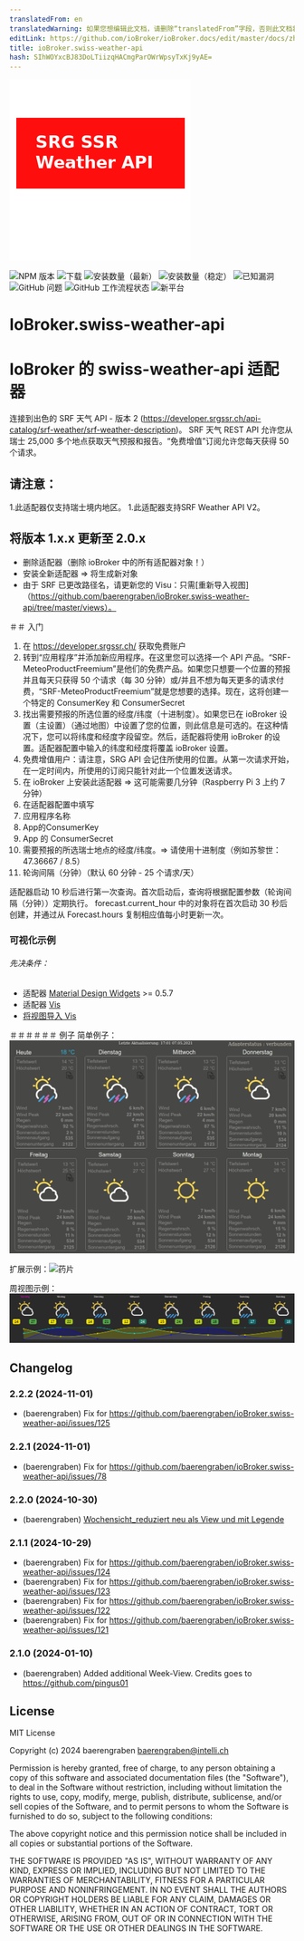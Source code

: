 ```yaml
---
translatedFrom: en
translatedWarning: 如果您想编辑此文档，请删除“translatedFrom”字段，否则此文档将再次自动翻译
editLink: https://github.com/ioBroker/ioBroker.docs/edit/master/docs/zh-cn/adapterref/iobroker.swiss-weather-api/README.md
title: ioBroker.swiss-weather-api
hash: SIhWOYxcBJ83DoLTiizqHACmgParOWrWpsyTxKj9yAE=
---
```

![标识](../../../en/adapterref/iobroker.swiss-weather-api/admin/swiss-weather-api.png)

![NPM 版本](http://img.shields.io/npm/v/iobroker.swiss-weather-api.svg)
![下载](https://img.shields.io/npm/dm/iobroker.swiss-weather-api.svg)
![安装数量（最新）](http://iobroker.live/badges/swiss-weather-api-installed.svg)
![安装数量（稳定）](http://iobroker.live/badges/swiss-weather-api-stable.svg)
![已知漏洞](https://snyk.io/test/github/baerengraben/ioBroker.swiss-weather-api/badge.svg)
![GitHub 问题](https://img.shields.io/github/issues/baerengraben/ioBroker.swiss-weather-api?logo=github&style=flat-square)
![GitHub 工作流程状态](https://img.shields.io/github/actions/workflow/status/baerengraben/ioBroker.swiss-weather-api/test-and-release.yml?branch=master&logo=github&style=flat-square)
![新平台](https://nodei.co/npm/iobroker.swiss-weather-api.png?downloads=true)

# IoBroker.swiss-weather-api
# IoBroker 的 swiss-weather-api 适配器
连接到出色的 SRF 天气 API - 版本 2 (https://developer.srgssr.ch/api-catalog/srf-weather/srf-weather-description)。
SRF 天气 REST API 允许您从瑞士 25,000 多个地点获取天气预报和报告。“免费增值”订阅允许您每天获得 50 个请求。

## **请注意：**
1.此适配器仅支持瑞士境内地区。
1.此适配器支持SRF Weather API V2。

## **将版本 1.x.x 更新至 2.0.x**
- 删除适配器（删除 ioBroker 中的所有适配器对象！）
- 安装全新适配器 => 将生成新对象
- 由于 SRF 已更改路径名，请更新您的 Visu：只需[重新导入视图]（https://github.com/baerengraben/ioBroker.swiss-weather-api/tree/master/views）。

＃＃ 入门
1. 在 https://developer.srgssr.ch/ 获取免费账户
1. 转到“应用程序”并添加新应用程序。在这里您可以选择一个 API 产品。“SRF-MeteoProductFreemium”是他们的免费产品。如果您只想要一个位置的预报并且每天只获得 50 个请求（每 30 分钟）或/并且不想为每天更多的请求付费，“SRF-MeteoProductFreemium”就是您想要的选择。现在，这将创建一个特定的 ConsumerKey 和 ConsumerSecret
1. 找出需要预报的所选位置的经度/纬度（十进制度）。如果您已在 ioBroker 设置（主设置）（通过地图）中设置了您的位置，则此信息是可选的。在这种情况下，您可以将纬度和经度字段留空。然后，适配器将使用 ioBroker 的设置。适配器配置中输入的纬度和经度将覆盖 ioBroker 设置。
1. 免费增值用户：请注意，SRG API 会记住所使用的位置。从第一次请求开始，在一定时间内，所使用的订阅只能针对此一个位置发送请求。
1. 在 ioBroker 上安装此适配器 => 这可能需要几分钟（Raspberry Pi 3 上约 7 分钟）
1. 在适配器配置中填写
1. 应用程序名称
1. App的ConsumerKey
1. App 的 ConsumerSecret
1. 需要预报的所选瑞士地点的经度/纬度。=> 请使用十进制度（例如苏黎世：47.36667 / 8.5）
1. 轮询间隔（分钟）（默认 60 分钟 - 25 个请求/天）

适配器启动 10 秒后进行第一次查询。首次启动后，查询将根据配置参数（轮询间隔（分钟））定期执行。
forecast.current_hour 中的对象将在首次启动 30 秒后创建，并通过从 Forecast.hours 复制相应值每小时更新一次。

### 可视化示例
###### 先决条件：
* 适配器 [Material Design Widgets](https://github.com/Scrounger/ioBroker.vis-materialdesign) >= 0.5.7
* 适配器 [Vis](https://github.com/iobroker/iobroker.vis/blob/master/README.md)
* [将视图导入 Vis](https://github.com/baerengraben/ioBroker.swiss-weather-api/tree/master/views)

＃＃＃＃＃＃ 例子
简单例子：![药片](../../../en/adapterref/iobroker.swiss-weather-api/doc/Wettervorhersage_visu_anim.gif)

扩展示例：![药片](../../../en/adapterref/iobroker.swiss-weather-api/doc/Wettervorhersage_visu_anim2.gif)

周视图示例：![药片](../../../en/adapterref/iobroker.swiss-weather-api/doc/Wochensicht_reduziert.png)

## Changelog
### 2.2.2 (2024-11-01)
* (baerengraben) Fix for https://github.com/baerengraben/ioBroker.swiss-weather-api/issues/125

### 2.2.1 (2024-11-01)
* (baerengraben) Fix for https://github.com/baerengraben/ioBroker.swiss-weather-api/issues/78

### 2.2.0 (2024-10-30)
* (baerengraben) [Wochensicht_reduziert neu als View und mit Legende](https://github.com/baerengraben/ioBroker.swiss-weather-api/issues/112)

### 2.1.1 (2024-10-29)
* (baerengraben) Fix for https://github.com/baerengraben/ioBroker.swiss-weather-api/issues/124
* (baerengraben) Fix for https://github.com/baerengraben/ioBroker.swiss-weather-api/issues/123
* (baerengraben) Fix for https://github.com/baerengraben/ioBroker.swiss-weather-api/issues/122
* (baerengraben) Fix for https://github.com/baerengraben/ioBroker.swiss-weather-api/issues/121

### 2.1.0 (2024-01-10)
* (baerengraben) Added additional Week-View. Credits goes to https://github.com/pingus01

## License
MIT License

Copyright (c) 2024 baerengraben <baerengraben@intelli.ch>

Permission is hereby granted, free of charge, to any person obtaining a copy
of this software and associated documentation files (the "Software"), to deal
in the Software without restriction, including without limitation the rights
to use, copy, modify, merge, publish, distribute, sublicense, and/or sell
copies of the Software, and to permit persons to whom the Software is
furnished to do so, subject to the following conditions:

The above copyright notice and this permission notice shall be included in all
copies or substantial portions of the Software.

THE SOFTWARE IS PROVIDED "AS IS", WITHOUT WARRANTY OF ANY KIND, EXPRESS OR
IMPLIED, INCLUDING BUT NOT LIMITED TO THE WARRANTIES OF MERCHANTABILITY,
FITNESS FOR A PARTICULAR PURPOSE AND NONINFRINGEMENT. IN NO EVENT SHALL THE
AUTHORS OR COPYRIGHT HOLDERS BE LIABLE FOR ANY CLAIM, DAMAGES OR OTHER
LIABILITY, WHETHER IN AN ACTION OF CONTRACT, TORT OR OTHERWISE, ARISING FROM,
OUT OF OR IN CONNECTION WITH THE SOFTWARE OR THE USE OR OTHER DEALINGS IN THE
SOFTWARE.